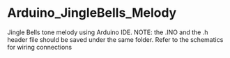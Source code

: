 # Arduino_JingleBells_Melody
Jingle Bells tone melody using Arduino IDE. 
NOTE: the .INO and the .h header file should be saved under the same folder. 
Refer to the schematics for wiring connections

